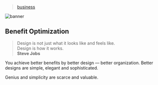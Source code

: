 > [business](../)

![banner](/strategy/photos/banner.png)

## Benefit Optimization

> Design is not just what it looks like and feels like.  
> Design is how it works.  
> **Steve Jobs**

You achieve better benefits by better design — better organization.  Better designs are simple, elegant and sophisticated.

Genius and simplicity are scarce and valuable.
